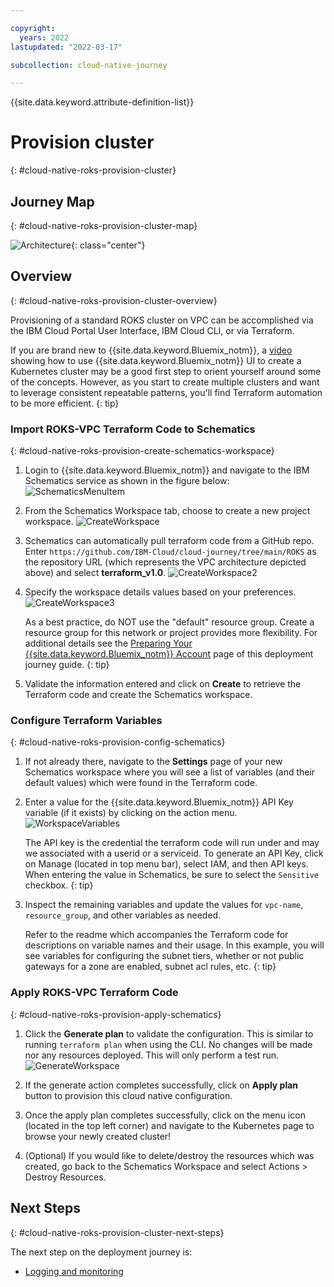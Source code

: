 ```yaml
---

copyright:
  years: 2022
lastupdated: "2022-03-17"

subcollection: cloud-native-journey

---
```


{{site.data.keyword.attribute-definition-list}}

# Provision cluster
{: #cloud-native-roks-provision-cluster}

## Journey Map
{: #cloud-native-roks-provision-cluster-map}

![Architecture](images/provision/journey-map.png){: class="center"}

## Overview
{: #cloud-native-roks-provision-cluster-overview}

Provisioning of a standard ROKS cluster on VPC can be accomplished via the IBM Cloud Portal User Interface, IBM Cloud CLI, or via Terraform. 

If you are brand new to {{site.data.keyword.Bluemix_notm}}, a [video](https://www.youtube.com/watch?v=MPPAitYizkk) showing how to use {{site.data.keyword.Bluemix_notm}} UI to create a Kubernetes cluster may be a good first step to orient yourself around some of the concepts.  However, as you start to create multiple clusters and want to leverage consistent repeatable patterns, you'll find Terraform automation to be more efficient.
{: tip}

### Import ROKS-VPC Terraform Code to Schematics
{: #cloud-native-roks-provision-create-schematics-workspace}

1. Login to {{site.data.keyword.Bluemix_notm}} and navigate to the IBM Schematics service as shown in the figure below: 
   ![SchematicsMenuItem](images/provision/schematics-menu-item.png)

2. From the Schematics Workspace tab, choose to create a new project workspace. ![CreateWorkspace](images/provision/schematics-create-workspace.png)

3. Schematics can automatically pull terraform code from a GitHub repo. Enter `https://github.com/IBM-Cloud/cloud-journey/tree/main/ROKS` as the repository URL (which represents the VPC architecture depicted above) and select **terraform_v1.0**.
    ![CreateWorkspace2](images/provision/schematics-create-workspace2.png)

4. Specify the workspace details values based on your preferences. ![CreateWorkspace3](images/provision/schematics-create-workspace3.png)

   As a best practice, do NOT use the "default" resource group.  Create a resource group for this network or project provides more flexibility. For additional details see the [Preparing Your {{site.data.keyword.Bluemix_notm}} Account](/docs/vpc-journey?topic=vpc-journey-vpc-prep-account) page of this deployment journey guide.
   {: tip}

5. Validate the information entered and click on **Create** to retrieve the Terraform code and create the Schematics workspace.

### Configure Terraform Variables
{: #cloud-native-roks-provision-config-schematics}  

1. If not already there, navigate to the **Settings** page of your new Schematics workspace where you will see a list of variables (and their default values) which were found in the Terraform code.

2. Enter a value for the {{site.data.keyword.Bluemix_notm}} API Key variable (if it exists) by clicking on the action menu.
   ![WorkspaceVariables](images/provision/schematics-workspace-variables.png)

   The API key is the credential the terraform code will run under and may we associated with a userid or a serviceid. To generate an API Key, click on Manage (located in top menu bar), select IAM, and then API keys. When entering the value in Schematics, be sure to select the `Sensitive` checkbox.
   {: tip}

3. Inspect the remaining variables and update the values for `vpc-name`, `resource_group`, and other variables as needed.

   Refer to the readme which accompanies the Terraform code for descriptions on variable names and their usage. In this example, you will see variables for configuring the subnet tiers, whether or not public gateways for a zone are enabled, subnet acl rules, etc.
   {: tip}

### Apply ROKS-VPC Terraform Code
{: #cloud-native-roks-provision-apply-schematics}  

1. Click the **Generate plan** to validate the configuration. This is similar to running `terraform plan` when using the CLI. No changes will be made nor any resources deployed. This will only perform a test run. 
   ![GenerateWorkspace](images/provision/schematics-workspace-generate.png)

2. If the generate action completes successfully, click on **Apply plan** button to provision this cloud native configuration.  

3. Once the apply plan completes successfully, click on the menu icon (located in the top left corner) and navigate to the Kubernetes page to browse your newly created cluster! 

4. (Optional) If you would like to delete/destroy the resources which was created, go back to the Schematics Workspace and select Actions > Destroy Resources. 

## Next Steps
{: #cloud-native-roks-provision-cluster-next-steps}

The next step on the deployment journey is:
* [Logging and monitoring](/docs/cloud-native-journey?topic=cloud-native-journey-cloud-native-roks-logging-monitoring)